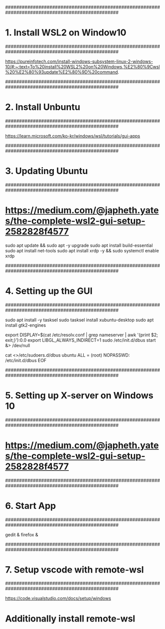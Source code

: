 #################################################################################################
# 1. Install WSL2 on Window10
#################################################################################################

https://pureinfotech.com/install-windows-subsystem-linux-2-windows-10/#:~:text=To%20install%20WSL2%20on%20Windows,%E2%80%9Cwsl%20%E2%80%93update%E2%80%9D%20command.

#################################################################################################
# 2. Install Unbuntu
#################################################################################################

https://learn.microsoft.com/ko-kr/windows/wsl/tutorials/gui-apps

#################################################################################################
# 3. Updating Ubuntu
#################################################################################################

# https://medium.com/@japheth.yates/the-complete-wsl2-gui-setup-2582828f4577

sudo apt update && sudo apt -y upgrade
sudo apt install build-essential
sudo apt install net-tools
sudo apt install xrdp -y && sudo systemctl enable xrdp


#################################################################################################
# 4. Setting up the GUI
#################################################################################################

sudo apt install -y tasksel
sudo tasksel install xubuntu-desktop
sudo apt install gtk2-engines

export DISPLAY=$(cat /etc/resolv.conf | grep nameserver | awk '{print $2; exit;}'):0.0
export LIBGL_ALWAYS_INDIRECT=1
sudo /etc/init.d/dbus start &> /dev/null

cat <<EOF >>/etc/sudoers.d/dbus
ubuntu ALL = (root) NOPASSWD: /etc/init.d/dbus
EOF


#################################################################################################
# 5. Setting up X-server on Windows 10
#################################################################################################

# https://medium.com/@japheth.yates/the-complete-wsl2-gui-setup-2582828f4577

#################################################################################################
# 6. Start App
#################################################################################################

gedit &
firefox &


#################################################################################################
# 7. Setup vscode with remote-wsl
#################################################################################################

https://code.visualstudio.com/docs/setup/windows

# Additionally install remote-wsl
